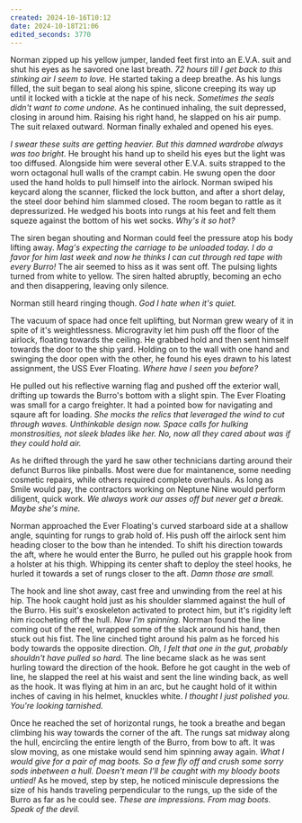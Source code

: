 ```yaml
---
created: 2024-10-16T10:12
date: 2024-10-18T21:06
edited_seconds: 3770
---
```


Norman zipped up his yellow jumper, landed feet first into an E.V.A. suit and shut his eyes as he savored one last breath. *72 hours till I get back to this stinking air I seem to love.* He started taking a deep breathe. As his lungs filled, the suit began to seal along his spine, slicone creeping its way up until it locked with a tickle at the nape of his neck. *Sometimes the seals didn't want to come undone.* As he continued inhaling, the suit depressed, closing in around him. Raising his right hand, he slapped on his air pump. The suit relaxed outward. Norman finally exhaled and opened his eyes.

*I swear these suits are getting heavier. But this damned wardrobe always was too bright.* He brought his hand up to sheild his eyes but the light was too diffused. Alongside him were several other E.V.A. suits strapped to the worn octagonal hull walls of the crampt cabin. He swung open the door used the hand holds to pull himself into the airlock. Norman swiped his keycard along the scanner, flicked the lock button, and after a short delay, the steel door behind him slammed closed. The room began to rattle as it depressurized. He wedged his boots into rungs at his feet and felt them squeze against the bottom of his wet socks. *Why's it so hot?*

The siren began shouting and Norman could feel the pressure atop his body lifting away. *Mag's expecting the carriage to be unloaded today. I do a favor for him last week and now he thinks I can cut through red tape with every Burro!* The air seemed to hiss as it was sent off. The pulsing lights turned from white to yellow. The siren halted abruptly, becoming an echo and then disappering, leaving only silence.

Norman still heard ringing though. *God I hate when it's quiet.*

The vacuum of space had once felt uplifting, but Norman grew weary of it in spite of it's weightlessness. Microgravity let him push off the floor of the airlock, floating towards the ceiling. He grabbed hold and then sent himself towards the door to the ship yard. Holding on to the wall with one hand and swinging the door open with the other, he found his eyes drawn to his latest assignment, the USS Ever Floating. *Where have I seen you before?* 

He pulled out his reflective warning flag and pushed off the exterior wall, drifting up towards the Burro's bottom with a slight spin. The Ever Floating was small for a cargo freighter. It had a pointed bow for navigating and sqaure aft for loading. *She mocks the relics that leveraged the wind to cut through waves. Unthinkable design now. Space calls for hulking monstrosities, not sleek blades like her. No, now all they cared about was if they could hold air.*

As he drifted through the yard he saw other technicians darting around their defunct Burros like pinballs. Most were due for maintanence, some needing cosmetic repairs, while others required complete overhauls. As long as Smile would pay, the contractors working on Neptune Nine would perform diligent, quick work. *We always work our asses off but never get a break. Maybe she's mine.*
 
Norman approached the Ever Floating's curved starboard side at a shallow angle, squinting for rungs to grab hold of. His push off the airlock sent him heading closer to the bow than he intended. To shift his direction towards the aft, where he would enter the Burro, he pulled out his grapple hook from a holster at his thigh. Whipping its center shaft to deploy the steel hooks, he hurled it towards a set of rungs closer to the aft. *Damn those are small.*

The hook and line shot away, cast free and unwinding from the reel at his hip. The hook caught hold just as his shoulder slammed against the hull of the Burro. His suit's exoskeleton activated to protect him, but it's rigidity left him ricocheting off the hull. *Now I'm spinning.* Norman found the line coming out of the reel, wrapped some of the slack around his hand, then stuck out his fist. The line cinched tight around his palm as he forced his body towards the opposite direction. *Oh, I felt that one in the gut, probably shouldn't have pulled so hard.* The line became slack as he was sent hurling toward the direction of the hook. Before he got caught in the web of line, he slapped the reel at his waist and sent the line winding back, as well as the hook. It was flying at him in an arc, but he caught hold of it within inches of caving in his helmet, knuckles white. *I thought I just polished you. You're looking tarnished.*

Once he reached the set of horizontal rungs, he took a breathe and began climbing his way towards the corner of the aft. The rungs sat midway along the hull, encircling the entire length of the Burro, from bow to aft. It was slow moving, as one mistake would send him spinning away again. *What I would give for a pair of mag boots. So a few fly off and crush some sorry sods inbetween a hull. Doesn't mean I'll be caught with my bloody boots untied!* As he moved, step by step, he noticed miniscule depressions the size of his hands traveling perpendicular to the rungs, up the side of the Burro as far as he could see. *These are impressions. From mag boots. Speak of the devil.* 

